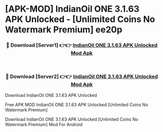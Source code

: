 # [APK-MOD] IndianOil ONE 3.1.63 APK Unlocked - [Unlimited Coins No Watermark Premium] ee20p



<div align="center">
<h3>🔴 Download [Server1] 👉👉 <a href="https://momento.my/?title=IndianOil_ONE_3.1.63_APK_Unlocked">IndianOil ONE 3.1.63 APK Unlocked Mod Apk</a></h3><br>

<h3>🔴 Download [Server2] 👉👉 <a href="https://momento.my/?title=IndianOil_ONE_3.1.63_APK_Unlocked">IndianOil ONE 3.1.63 APK Unlocked Mod Apk</a></h3>
</div>



Download IndianOil ONE 3.1.63 APK Unlocked 

Free APK MOD IndianOil ONE 3.1.63 APK Unlocked [Unlimited Coins No Watermark Premium]

Download IndianOil ONE 3.1.63 APK Unlocked [Unlimited Coins No Watermark Premium] Mod For Android
